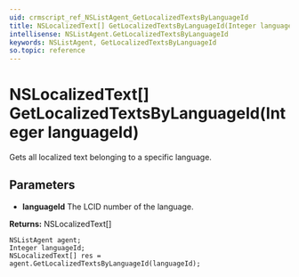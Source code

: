 ```yaml
---
uid: crmscript_ref_NSListAgent_GetLocalizedTextsByLanguageId
title: NSLocalizedText[] GetLocalizedTextsByLanguageId(Integer languageId)
intellisense: NSListAgent.GetLocalizedTextsByLanguageId
keywords: NSListAgent, GetLocalizedTextsByLanguageId
so.topic: reference
---
```


# NSLocalizedText[] GetLocalizedTextsByLanguageId(Integer languageId)

Gets all localized text belonging to a specific language.

## Parameters

* **languageId** The LCID number of the language.

**Returns:** NSLocalizedText[]

```crmscript
NSListAgent agent;
Integer languageId;
NSLocalizedText[] res = agent.GetLocalizedTextsByLanguageId(languageId);
```

